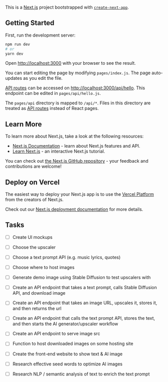 This is a [Next.js](https://nextjs.org/) project bootstrapped with [`create-next-app`](https://github.com/vercel/next.js/tree/canary/packages/create-next-app).

## Getting Started

First, run the development server:

```bash
npm run dev
# or
yarn dev
```

Open [http://localhost:3000](http://localhost:3000) with your browser to see the result.

You can start editing the page by modifying `pages/index.js`. The page auto-updates as you edit the file.

[API routes](https://nextjs.org/docs/api-routes/introduction) can be accessed on [http://localhost:3000/api/hello](http://localhost:3000/api/hello). This endpoint can be edited in `pages/api/hello.js`.

The `pages/api` directory is mapped to `/api/*`. Files in this directory are treated as [API routes](https://nextjs.org/docs/api-routes/introduction) instead of React pages.

## Learn More

To learn more about Next.js, take a look at the following resources:

- [Next.js Documentation](https://nextjs.org/docs) - learn about Next.js features and API.
- [Learn Next.js](https://nextjs.org/learn) - an interactive Next.js tutorial.

You can check out [the Next.js GitHub repository](https://github.com/vercel/next.js/) - your feedback and contributions are welcome!

## Deploy on Vercel

The easiest way to deploy your Next.js app is to use the [Vercel Platform](https://vercel.com/new?utm_medium=default-template&filter=next.js&utm_source=create-next-app&utm_campaign=create-next-app-readme) from the creators of Next.js.

Check out our [Next.js deployment documentation](https://nextjs.org/docs/deployment) for more details.

## Tasks
- [ ] Create UI mockups
- [ ] Choose the upscaler
- [ ] Choose a text prompt API (e.g. music lyrics, quotes)
- [ ] Choose where to host images
- [ ] Generate demo image using Stable Diffusion to test upscalers with
- [ ] Create an API endpoint that takes a text prompt, calls Stable Diffusion API, and download image
- [ ] Create an API endpoint that takes an image URL, upscales it, stores it, and then returns the url
- [ ] Create an API endpoint that calls the text prompt API, stores the text, and then starts the AI generator/upscaler workflow
- [ ] Create an API endpoint to serve image src
- [ ] Function to host downloaded images on some hosting site
- [ ] Create the front-end website to show text & AI image
- [ ] Research effective seed words to optimize AI images
- [ ] Research NLP / semantic analysis of text to enrich the text prompt

